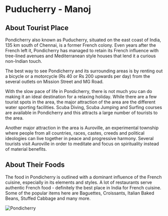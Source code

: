 # Puducherry - Manoj

## About Tourist Place 
Pondicherry also known as Puducherry, situated on the east coast of India, 135 km south of Chennai, is a former French colony. 
Even years after the French left it, Pondicherry has managed to retain its French influence with tree-lined avenues and Mediterranean style houses that 
lend it a curious non-Indian touch.

The best way to see Pondicherry and its surrounding areas is by renting out a bicycle or a motorcycle (Rs 40 or Rs 200 upwards per day) from the several 
outlets on Mission Street and MG Road.

With the slow pace of life in Pondicherry, there is not much you can do making it an ideal destination for a relaxing holiday. 
While there are a few tourist spots in the area, the major attraction of the area are the different water sporting facilities. 
Scuba Diving, Scuba Jumping and Surfing courses are available in Pondicherry and this attracts a large number of tourists to the area.

Another major attraction in the area is Auroville, an experimental township where people from all countries, races, castes, creeds and political 
ideologies can live together in peace and progressive harmony. Several tourists visit Auroville in order to meditate and focus on spirituality 
instead of material benefits.

## About Their Foods
The food in Pondicherry is outlined with a dominant influence of the French cuisine, especially in its elements and styles. 
A lot of restaurants serve authentic French food - definitely the best place in India for French cuisine. Some of the popular items here are Baguettes, 
Croissants, Italian Baked Beans, Stuffed Cabbage and many more.

<img align="center" src="https://www.clubmahindra.com/blog/media/section_images/best-pondi-813f219f4eadf6e.jpg" alt="Pondicherry"/>

<!--Example: <img align="center" src="https://lotustours.in/assets/img/taj/photo-room-detail-1.jpg" alt="Taj Mahal"/> -->
